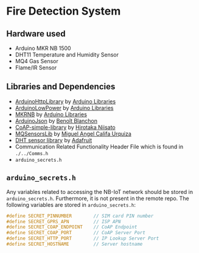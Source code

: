 # Fire Detection System

## Hardware used
- Arduino MKR NB 1500
- DHT11 Temperature and Humidity Sensor
- MQ4 Gas Sensor
- Flame/IR Sensor

## Libraries and Dependencies
- [ArduinoHttpLibrary](https://github.com/arduino-libraries/ArduinoHttpClient) by [Arduino Libraries](https://github.com/arduino-libraries)
- [ArduinoLowPower](https://github.com/arduino-libraries/ArduinoLowPower) by [Arduino Libraries](https://github.com/arduino-libraries)
- [MKRNB](https://github.com/arduino-libraries/MKRNB) by [Arduino Libraries](https://github.com/arduino-libraries)
- [ArduinoJson](https://github.com/bblanchon/ArduinoJson) by [Benoît Blanchon](https://github.com/bblanchon)
- [CoAP-simple-library](https://github.com/hirotakaster/CoAP-simple-library) by [Hirotaka Niisato](https://github.com/hirotakaster)
- [MQSensorsLib](https://github.com/miguel5612/MQSensorsLib) by [Miguel Angel Califa Urquiza](https://github.com/miguel5612)
- [DHT sensor library](https://github.com/adafruit/DHT-sensor-library) by [Adafruit](https://github.com/adafruit)
- Communication Related Functionality Header File which is found in `./../Comms.h`
- `arduino_secrets.h`

## `arduino_secrets.h`

Any variables related to accessing the NB-IoT network should be stored in `arduino_secrets.h`. Furthermore, it is not present in the remote repo. The following variables are stored in `arduino_secrets.h`:

```cpp
#define SECRET_PINNUMBER        // SIM card PIN number
#define SECRET_GPRS_APN         // ISP APN
#define SECRET_COAP_ENDPOINT    // CoAP Endpoint
#define SECRET_COAP_PORT        // CoAP Server Port
#define SECRET_HTTP_PORT        // IP Lookup Server Port
#define SECRET_HOSTNAME         // Server hostname
```